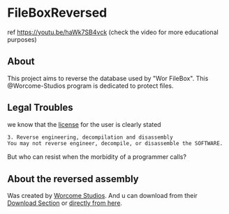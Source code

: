 # FileBoxReversed
ref https://youtu.be/haWk7SB4vck (check the video for more educational purposes)

## About
This project aims to reverse the database used by "Wor FileBox". This @Worcome-Studios program is dedicated to protect files.

## Legal Troubles
we know that the [license](http://worcomestudios.comule.com/WSS_Structure/AppHelper/AboutApps/WorFileBox.html) for the user is clearly stated 
```sh
3. Reverse engineering, decompilation and disassembly
You may not reverse engineer, decompile, or disassemble the SOFTWARE.
  ```
But who can resist when the morbidity of a programmer calls?

## About the reversed assembly
Was created by [Worcome Studios](http://worcomestudios.comule.com). And u can download from their [Download Section](http://worcomestudios.comule.com/Descargas.html) or [directly from here](https://www.dropbox.com/s/o9lqersyjbfeqrp/Wor%20FileBox.zip?dl=1).
